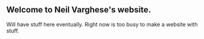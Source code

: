 ## Welcome to Neil Varghese's website. 

Will have stuff here eventually. Right now is too busy to make a website with stuff. 

